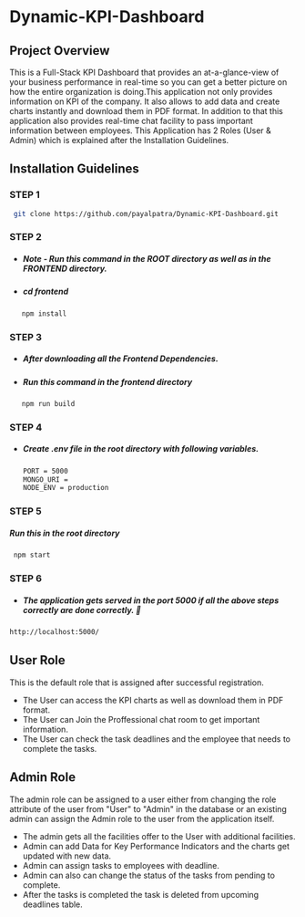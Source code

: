 # Dynamic-KPI-Dashboard
## Project Overview
This is a Full-Stack  KPI Dashboard that provides an at-a-glance-view of your business performance in real-time so you can get a better picture on how the entire 
organization is doing.This application not only provides information on KPI of the company. It also allows to add data and 
create charts instantly and download them in PDF format. In addition to that this application also provides real-time chat facility to pass important information between employees.
 This Application has 2 Roles (User & Admin) which is explained after the Installation Guidelines.
 
 ## Installation Guidelines
 
### STEP 1 

```sh
 git clone https://github.com/payalpatra/Dynamic-KPI-Dashboard.git
```

### STEP 2 

- ##### Note - Run this command in the ROOT directory as well as in the FRONTEND directory.
- ##### cd frontend

```sh
   npm install
```

### STEP 3 

- ##### After downloading all the Frontend Dependencies.
- ##### Run this command in the frontend directory

```sh
   npm run build
```

### STEP 4 

- ##### Create .env file in the root directory with following variables.

  ```sh
  PORT = 5000
  MONGO_URI =
  NODE_ENV = production
  ```

### STEP 5
##### Run this in the root directory

```sh
 npm start
```

### STEP 6

- ##### The application gets served in the port 5000 if all the above steps correctly are done correctly. 🥇

```sh
http://localhost:5000/
```

## User Role
 This is the default role that is assigned after successful registration.
 * The User can access the KPI charts as well as download them in PDF format.
 * The User can Join the Proffessional chat room to get important information.
 * The User can check the task deadlines and the employee that needs to complete the tasks.
 
## Admin Role
The admin role can be assigned to a user either from changing the role attribute of the user from "User" to "Admin" in the database or an existing admin can assign the Admin role to the user from the application itself.
* The admin gets all the facilities offer to the User with additional facilities.
* Admin can add Data for Key Performance Indicators and the charts get updated with new data.
* Admin can assign tasks to employees with deadline.
* Admin can also can change the status of the tasks from pending to complete.
* After the tasks is completed the task is deleted from upcoming deadlines table.
